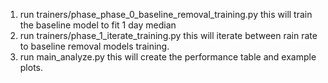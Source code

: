1. run trainers/phase_phase_0_baseline_removal_training.py
this will train the baseline model to fit 1 day median
2. run trainers/phase_1_iterate_training.py
this will iterate between rain rate to baseline removal models training.
3. run main_analyze.py
this will create the performance table and example plots.
